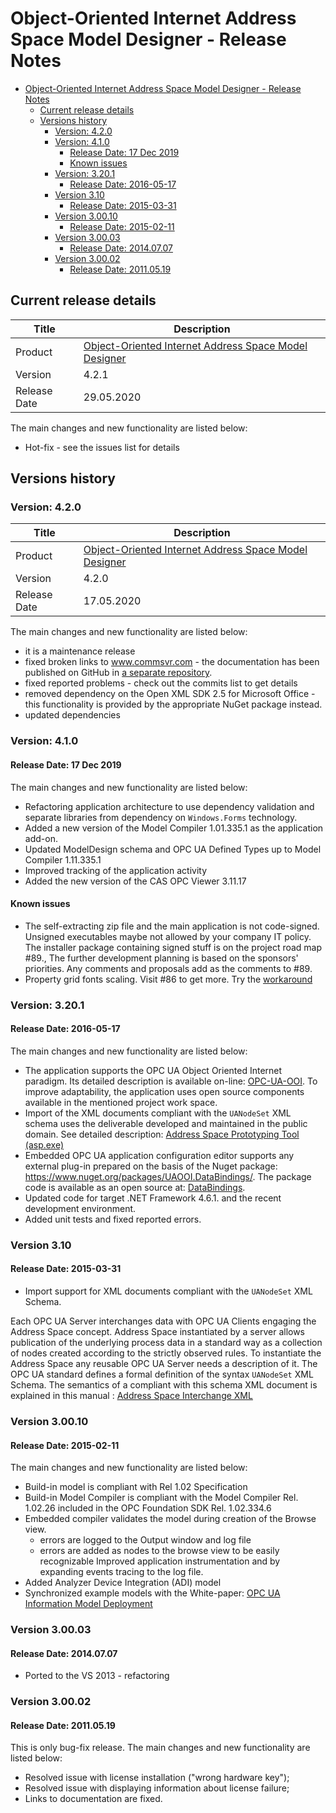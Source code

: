 ﻿# Object-Oriented Internet Address Space Model Designer - Release Notes

- [Object-Oriented Internet Address Space Model Designer - Release Notes](#object-oriented-internet-address-space-model-designer---release-notes)
	- [Current release details](#current-release-details)
	- [Versions history](#versions-history)
		- [Version: 4.2.0](#version-420)
		- [Version: 4.1.0](#version-410)
			- [Release Date: 17 Dec 2019](#release-date-17-dec-2019)
			- [Known issues](#known-issues)
		- [Version: 3.20.1](#version-3201)
			- [Release Date: 2016-05-17](#release-date-2016-05-17)
		- [Version 3.10](#version-310)
			- [Release Date: 2015-03-31](#release-date-2015-03-31)
		- [Version 3.00.10](#version-30010)
			- [Release Date: 2015-02-11](#release-date-2015-02-11)
		- [Version 3.00.03](#version-30003)
			- [Release Date: 2014.07.07](#release-date-20140707)
		- [Version 3.00.02](#version-30002)
			- [Release Date: 2011.05.19](#release-date-20110519)

## Current release details

 | Title        | Description                                                                                    |
 | ------------ | ---------------------------------------------------------------------------------------------- |
 | Product      | [Object-Oriented Internet Address Space Model Designer](https://github.com/mpostol/OPC-UA-OOI) |
 | Version      | 4.2.1                                                                                          |
 | Release Date | 29.05.2020                                                                                     |

The main changes and new functionality are listed below:

- Hot-fix - see the issues list for details

## Versions history

### Version: 4.2.0

| Title        | Description                                                                                    |
| ------------ | ---------------------------------------------------------------------------------------------- |
| Product      | [Object-Oriented Internet Address Space Model Designer](https://github.com/mpostol/OPC-UA-OOI) |
| Version      | 4.2.0                                                                                          |
| Release Date | 17.05.2020                                                                                     |

The main changes and new functionality are listed below:

- it is a maintenance release
- fixed broken links to www.commsvr.com - the documentation has been published on GitHub in [a separate repository](https://github.com/commsvr-com/Documentation).
- fixed reported problems - check out the commits list to get details
- removed dependency on the Open XML SDK 2.5 for Microsoft Office - this functionality is provided by the appropriate NuGet package instead.
- updated dependencies

### Version: 4.1.0

#### Release Date: 17 Dec 2019

The main changes and new functionality are listed below:

- Refactoring application architecture to use dependency validation and separate libraries from dependency on `Windows.Forms` technology.
- Added a new version of the Model Compiler 1.01.335.1 as the application add-on.
- Updated ModelDesign schema and OPC UA Defined Types up to Model Compiler 1.11.335.1
- Improved tracking of the application activity
- Added the new version of the CAS OPC Viewer 3.11.17

#### Known issues

- The self-extracting zip file and the main application is not code-signed. Unsigned executables maybe not allowed by your company IT policy. The installer package containing signed stuff is on the project road map #89., The further development planning is based on the sponsors' priorities. Any comments and proposals add as the comments to #89.
- Property grid fonts scaling. Visit #86 to get more. Try the [workaround](https://github.com/mpostol/ASMD/issues/86#issuecomment-578040136)

### Version: 3.20.1

#### Release Date: 2016-05-17

The main changes and new functionality are listed below:

- The application supports the OPC UA Object Oriented Internet paradigm. Its detailed description is available on-line: [OPC-UA-OOI](https://github.com/mpostol/OPC-UA-OOI). To improve adaptability, the application uses open source components available in the mentioned project work space.
- Import of the XML documents compliant with the `UANodeSet` XML schema uses the deliverable developed and maintained in the public domain. See detailed description: [Address Space Prototyping Tool (asp.exe)](https://commsvr.gitbook.io/ooi/semantic-data-processing/addressspacecompliancetesttool)
- Embedded OPC UA application configuration editor supports any external plug-in prepared on the basis of the Nuget package: https://www.nuget.org/packages/UAOOI.DataBindings/. The package code is available as an open source at: [DataBindings](https://www.nuget.org/packages/UAOOI.DataBindings/).
- Updated code for target .NET Framework 4.6.1. and the recent development environment.
- Added unit tests and fixed reported errors.

### Version 3.10

#### Release Date: 2015-03-31

- Import support for XML documents compliant with the `UANodeSet` XML Schema.

Each OPC UA Server interchanges data with OPC UA Clients engaging the Address Space concept. Address 
Space instantiated by a server allows publication of the underlying process data in a standard way 
as a collection of nodes created according to the strictly observed rules. To instantiate the Address 
Space any reusable OPC UA Server needs a description of it. The OPC UA standard defines a formal 
definition of the syntax `UANodeSet` XML Schema. The semantics of a compliant with this schema XML 
document is explained in this manual : [Address Space Interchange XML](http://www.cas.internetdsl.pl/commserver/P_DowloadCenter/P_Publications/P-15010101-AddressSpaceInterchangeXML.pdf)

### Version 3.00.10

#### Release Date: 2015-02-11

The main changes and new functionality are listed below:

- Build-in model is compliant with Rel 1.02 Specification
- Build-in Model Compiler is compliant with the Model Compiler Rel. 1.02.26 included in the OPC Foundation SDK Rel. 1.02.334.6
- Embedded compiler validates the model during creation of the Browse view.
  - errors are logged to the Output window and log file
  - errors are added as nodes to the browse view to be easily recognizable
 Improved application instrumentation and by expanding events tracing to the log file.
- Added Analyzer Device Integration (ADI) model
- Synchronized example models with the White-paper: [OPC UA Information Model Deployment](http://www.commsvr.com/DownloadCenter/Publications/OPCUAInformationModelDeployment/tabid/563/language/en-US/Default.aspx)

### Version 3.00.03 

#### Release Date: 2014.07.07

- Ported to the VS 2013 - refactoring

### Version 3.00.02

#### Release Date: 2011.05.19

This is only bug-fix release. The main changes and new functionality are listed below:

- Resolved issue with license installation ("wrong hardware key");
- Resolved issue with displaying information about license failure;
- Links to documentation are fixed.
